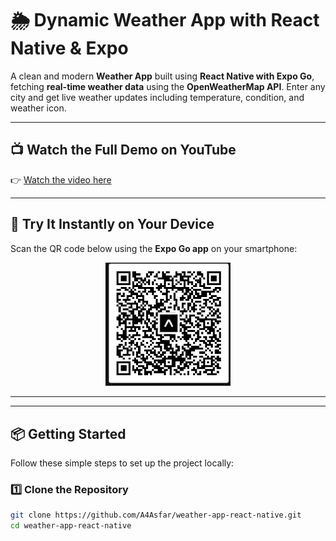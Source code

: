 # 🌦️ Dynamic Weather App with React Native & Expo

A clean and modern **Weather App** built using **React Native with Expo Go**, fetching **real-time weather data** using the **OpenWeatherMap API**. Enter any city and get live weather updates including temperature, condition, and weather icon.

---

## 📺 Watch the Full Demo on YouTube

👉 [Watch the video here](https://youtube.com/shorts/EfIrOavmXok?si=7by8fdB9mgHrCf22)  

---

## 📱 Try It Instantly on Your Device

Scan the QR code below using the **Expo Go app** on your smartphone:

<p align="center">
  <img src="task_q1_code.png" alt="Scan with Expo Go" width="200"/>
</p>

---


---

## 📦 Getting Started

Follow these simple steps to set up the project locally:

### 1️⃣ Clone the Repository
```bash
git clone https://github.com/A4Asfar/weather-app-react-native.git
cd weather-app-react-native
